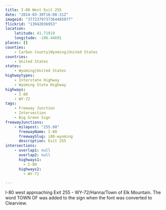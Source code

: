 ```yaml
---
title: I-80 West Exit 255
date: "2014-03-30T16:08:31Z"
imageid: "3772379737364485077"
flickrid: "13942036953"
location:
    latitude: 41.71919
    longitude: -106.44691
places: []
counties:
    - Carbon County|Wyoming|United States
countries:
    - United States
states:
    - Wyoming|United States
highwaytypes:
    - Interstate Highway
    - Wyoming State Highway
highways:
    - I-80
    - WY-72
tags:
    - Freeway Junction
    - Intersection
    - Big Green Sign
freewayJunctions:
    - milepost: "255.60"
      freewayName: I-80
      freewaySlug: i80-wyoming
      description: Exit 255
intersections:
    - overlap1: null
      overlap2: null
      highways1:
        - I-80
      highways2:
        - WY-72

---
```

I-80 west approaching Exit 255 - WY-72/Hanna/Town of Elk Mountain.  The word TOWN OF was added to the sign when the font was converted to Clearview.